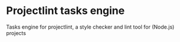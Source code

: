 # Projectlint tasks engine
Tasks engine for projectlint, a style checker and lint tool for (Node.js) projects
